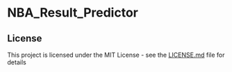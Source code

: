 # NBA_Result_Predictor

## License

This project is licensed under the MIT License - see the [LICENSE.md](https://github.com/HyOsori/NBA_Result_Predictor/blob/master/README.md) file for details
